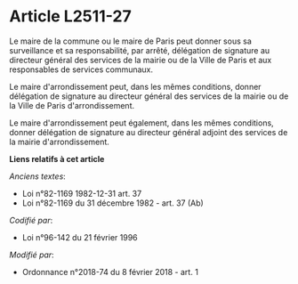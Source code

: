 # Article L2511-27

Le maire de la commune ou le maire de Paris peut donner sous sa surveillance et sa responsabilité, par arrêté, délégation de
signature au directeur général des services de la mairie ou de la Ville de Paris et aux responsables de services communaux.

Le maire d'arrondissement peut, dans les mêmes conditions, donner délégation de signature au directeur général des services
de la mairie ou de la Ville de Paris d'arrondissement.

Le maire d'arrondissement peut également, dans les mêmes conditions, donner délégation de signature au directeur général
adjoint des services de la mairie d'arrondissement.

**Liens relatifs à cet article**

_Anciens textes_:

  - Loi n°82-1169 1982-12-31 art. 37
  - Loi n°82-1169 du 31 décembre 1982 - art. 37 (Ab)

_Codifié par_:

  - Loi n°96-142 du 21 février 1996

_Modifié par_:

  - Ordonnance n°2018-74 du 8 février 2018 - art. 1
